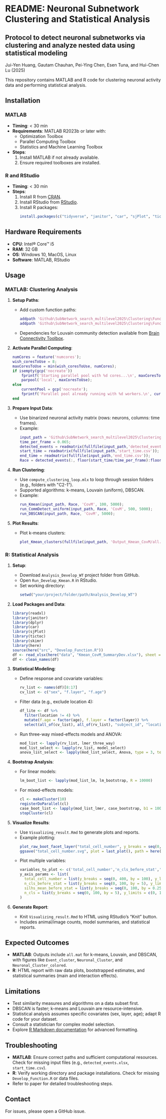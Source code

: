 # README: Neuronal Subnetwork Clustering and Statistical Analysis

## Protocol to detect neuronal subnetworks via clustering and analyze nested data using statistical modeling
Jui-Yen Huang, Gautam Chauhan, Pei-Ying Chen, Esen Tuna, and Hui-Chen Lu (2025)  

This repository contains MATLAB and R code for clustering neuronal activity data and performing statistical analysis.

## Installation

### MATLAB
- **Timing**: < 30 min
- **Requirements**: MATLAB R2023b or later with:
  - Optimization Toolbox
  - Parallel Computing Toolbox
  - Statistics and Machine Learning Toolbox
- **Steps**:
  1. Install MATLAB if not already available.
  2. Ensure required toolboxes are installed.

### R and RStudio
- **Timing**: < 30 min
- **Steps**:
  1. Install R from [CRAN](https://cran.r-project.org/).
  2. Install RStudio from [RStudio](https://www.rstudio.com/products/rstudio/).
  3. Install R packages:
     ```R
     install.packages(c("tidyverse", "janitor", "car", "sjPlot", "tictoc", "skimr", "here", "svglite", "readxl", "gridExtra", "tinytex", "extrafont", "ggpubr", "ggsci"))
     ```

## Hardware Requirements
- **CPU**: Intel® Core™ i5
- **RAM**: 32 GB
- **OS**: Windows 10, MacOS, Linux
- **Software**: MATLAB, RStudio

## Usage

### MATLAB: Clustering Analysis
1. **Setup Paths**:
   - Add custom function paths:
     ```matlab
     addpath 'Github\SubNetwork_search_multilevel2025\Clustering\Function'
     addpath 'Github\SubNetwork_search_multilevel2025\Clustering\Function_CommDetec'
     ```
   - Dependencies for Louvain community detection available from [Brain Connectivity Toolbox](https://sites.google.com/site/bctnet/).

2. **Activate Parallel Computing**:
   ```matlab
   numCores = feature('numcores');
   wish_coresToUse = 8;
   maxCoresToUse = min(wish_coresToUse, numCores);
   if isempty(gcp('nocreate'))
       fprintf('Starting parallel pool with %d cores...\n', maxCoresToUse);
       parpool('local', maxCoresToUse);
   else
       currentPool = gcp('nocreate');
       fprintf('Parallel pool already running with %d workers.\n', currentPool.NumWorkers);
   end
   ```

3. **Prepare Input Data**:
   - Use binarized neuronal activity matrix (rows: neurons, columns: time frames).
   - Example:
     ```matlab
     input_path = 'Github\SubNetwork_search_multilevel2025\Clustering_Example';
     time_per_frame = 0.065;
     detected_events = readmatrix(fullfile(input_path,'detected_events.xlsx')) ~= 0;
     start_time = readmatrix(fullfile(input_path,'start_time.csv'));
     end_time = readmatrix(fullfile(input_path,'end_time.csv'));
     Race = detected_events(:, floor(start_time/time_per_frame):floor(end_time/time_per_frame)-1);
     ```

4. **Run Clustering**:
   - Use `compute_clustering_loop.mlx` to loop through session folders (e.g., folders with "C2-1").
   - Supported algorithms: k-means, Louvain (uniform), DBSCAN.
   - Example:
     ```matlab
     run_Kmean(input_path, Race, 'CovM', 100, 5000);
     run_CommDetect_uniform(input_path, Race, 'CovM', 500, 5000);
     run_DBSCAN(input_path, Race, 'CovM', 5000);
     ```

5. **Plot Results**:
   - Plot k-means clusters:
     ```matlab
     plot_Kmean_clusters(fullfile(input_path, 'Output_Kmean_CovM/all.mat'), false, true);
     ```

### R: Statistical Analysis
1. **Setup**:
   - Download `Analysis_Develop_WT` project folder from GitHub.
   - Open `Run_Develop_Kmean.R` in RStudio.
   - Set working directory:
     ```R
     setwd("your/project/folder/path/Analysis_Develop_WT")
     ```

2. **Load Packages and Data**:
   ```R
   library(readxl)
   library(janitor)
   library(dplyr)
   library(car)
   library(sjPlot)
   library(tictoc)
   library(skimr)
   library(here)
   source(here("src", "Develop_Function.R"))
   df <- read_xlsx(here("data", "Kmean_CovM_SummaryDev.xlsx"), sheet = "Sheet1")
   df <- clean_names(df)
   ```

3. **Statistical Modeling**:
   - Define response and covariate variables:
     ```R
     rv_list <- names(df)[8:17]
     cv_list <- c("sex", "f.layer", "f.age")
     ```
   - Filter data (e.g., exclude location 4):
     ```R
     df_lite <- df %>%
       filter(location != 4) %>%
       mutate(f.age = factor(age), f.layer = factor(layer)) %>%
       select(all_of(cv_list), all_of(rv_list), "subject_id", "location")
     ```
   - Run three-way mixed-effects models and ANOVA:
     ```R
     mod_list <- lapply(rv_list, lmer_three_way)
     mod_list_select <- lapply(rv_list, model_select)
     anova_list_select <- lapply(mod_list_select, Anova, type = 3, test.statistic = "F")
     ```

4. **Bootstrap Analysis**:
   - For linear models:
     ```R
     lm_boot_list <- lapply(mod_list_lm, lm_bootstrap, R = 10000)
     ```
   - For mixed-effects models:
     ```R
     cl <- makeCluster(10)
     registerDoParallel(cl)
     case_boot_list <- lapply(mod_list_lmer, case_bootstrap, b1 = 1000, b2 = 10)
     stopCluster(cl)
     ```

5. **Visualize Results**:
   - Use `Visualizing_result.Rmd` to generate plots and reports.
   - Example plotting:
     ```R
     plot_raw_boot_facet_layer("total_cell_number", y_breaks = seq(0, 400, 100), y_limits = c(0, 400))
     ggsave("total_cell_number.svg", plot = last_plot(), path = here("output_plot"), width = 3.5, height = 2, units = "in")
     ```
   - Plot multiple variables:
     ```R
     variables_to_plot <- c('total_cell_number','n_cls_before_stat','silhs_mean_before_stat','n_cls')
     y_axis_params <- list(
       total_cell_number = list(y_breaks = seq(0, 400, by = 100), y_limits = c(0, 400)),
       n_cls_before_stat = list(y_breaks = seq(0, 100, by = 5), y_limits = c(0, 25)),
       silhs_mean_before_stat = list(y_breaks = seq(0, 100, by = 0.25), y_limits = c(0, 1)),
       n_cls = list(y_breaks = seq(0, 100, by = 5), y_limits = c(0, 15))
     )
     ```

6. **Generate Report**:
   - Knit `Visualizing_result.Rmd` to HTML using RStudio’s “Knit” button.
   - Includes animal/image counts, model summaries, and statistical reports.

## Expected Outcomes
- **MATLAB**: Outputs include `all.mat` for k-means, Louvain, and DBSCAN, with figures like `Event_cluster`, `Neuronal_Cluster`, and `Neuronal_Cluster_colored`.
- **R**: HTML report with raw data plots, bootstrapped estimates, and statistical summaries (main and interaction effects).

## Limitations
- Test similarity measures and algorithms on a data subset first.
- DBSCAN is faster; k-means and Louvain are resource-intensive.
- Statistical analysis assumes specific covariates (sex, layer, age); adapt R code for your dataset.
- Consult a statistician for complex model selection.
- Explore [R Markdown documentation](https://rmarkdown.rstudio.com/) for advanced formatting.

## Troubleshooting
- **MATLAB**: Ensure correct paths and sufficient computational resources. Check for missing input files (e.g., `detected_events.xlsx`, `start_time.csv`).
- **R**: Verify working directory and package installations. Check for missing `Develop_Function.R` or data files.
- Refer to paper for detailed troubleshooting steps.

## Contact
For issues, please open a GitHub issue.